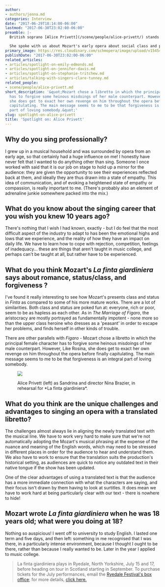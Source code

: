 ```yaml
---
author:
- authors/jenna.md
categories: Interview
date: "2017-06-29T18:14:00-06:00"
lastmod: "2017-06-30T23:02:00-06:00"
preamble: |-
  British soprano [Alice Privett](/scene/people/alice-privett/) stands out onstage; though her career is still young, she has under her belt roles like Giulietta (*I Capuleti e i Montecchi*), Ginevra (*Ariodante*), Mimì (*La bohème*), and the title role in *L'incoronazione di Poppea*. This summer, she takes on Sandrina in the Ryedale Festival's July production of [*La finta giardiniera*](http://www.ryedalefestival.com/index.php/2017-list/4-ryedale-festival-opera-the-garden-of-disguises).

  She spoke with us about Mozart's early opera about social class and power, and what she has discovered about her professional life full of "emotional highs and lows".
primary_image: https://res.cloudinary.com/schmopera/image/upload/v1545409169/media/webhook-uploads/1498782143331/2017-06-29---Alice-Privett.jpg.jpg
publishDate: "2017-06-30T23:02:00-06:00"
related_articles:
- articles/spotlight-on-emily-edmonds.md
- articles/spotlight-on-jennifer-davis.md
- articles/spotlight-on-stephanie-tritchew.md
- articles/talking-with-singers-clare-tunney.md
related_people:
- scene/people/alice-privett.md
short_description: '&quot;Mozart chose a libretto in which the principal female character
  has to forgive some heinous misdoings of her male counterpart. However, Like Rosina,
  she does get to exact her own revenge on him throughout the opera before finally
  capitulating. The main message seems to me to be that forgiveness is an integral
  part of loving somebody.&quot;'
slug: spotlight-on-alice-privett
title: 'Spotlight on: Alice Privett'
---
```


## Why do you sing professionally?

I grew up in a musical household and was surrounded by opera from an early age, so that certainly had a huge influence on me! I honestly have never felt that I wanted to do anything other than sing. Someone I once worked with said that it is our job on stage to hold up a mirror for the audience: they are given the opportunity to see their experiences reflected back at them, and ideally they are thus drawn into a state of empathy. This idea of communication, and of evoking a heightened state of empathy or compassion, is really important to me. (There's probably also an element of adrenaline junkie somewhere packed into the mix.)

## What do you know about the singing career that you wish you knew 10 years ago? 

There's nothing that I wish I had known, exactly - but I do feel that the most difficult aspect of the industry to adapt to has been the emotional highs and lows that we experience, and the reality of how they have an impact on daily life. We have to learn how to cope with rejection, competition, feelings of inadequacy... these are things that aren't taught in music college, and perhaps can't be taught at all, but rather have to be experienced.

## What do you think Mozart's *La finta giardiniera* says about romance, status/class, and forgiveness ?

I've found it really interesting to see how Mozart's presents class and status in *Finta* as compared to some of his more mature works. There are a lot of similarities. Both class and status are poked fun at: everyone, rich or poor, seem to be as hapless as each other. As in *The Marriage of Figaro*, the aristocracy are mostly portrayed as fundamentally impotent - none more so than the upper class heroine who dresses as a 'peasant' in order to escape her problems, and finds herself in other kinds of trouble. 

There are other parallels with *Figaro* - Mozart chose a libretto in which the principal female character has to forgive some heinous misdoings of her male counterpart. However, Like Rosina, she does get to exact her own revenge on him throughout the opera before finally capitulating. The main message seems to me to be that forgiveness is an integral part of loving somebody. 

<figure data-type="image">

![](https://res.cloudinary.com/schmopera/image/upload/v1545409169/media/webhook-uploads/1498782174110/2017-06-29---Alice-Privett-Sandrina-Nina-Brazier-Director.jpg.jpg)
<figcaption>Alice Privett (left) as Sandrina and director Nina Brazier, in rehearsal for *La finta giardiniera*.</figcaption>
</figure>

## What do you think are the unique challenges and advantages to singing an opera with a translated libretto?

The challenges almost always lie in aligning the newly translated text with the musical line. We have to work very hard to make sure that we're not automatically adopting the Mozart's musical phrasing at the expense of the nuance and meaning of the English words, which may need to be stressed in different places in order for the audience to hear and understand them. We also have to work to ensure that the translation suits the production's historical setting, as audiences are quick to notice any outdated text in their native tongue if the show has been updated. 

One of the clear advantages of using a translated text is that the audience has a more immediate connection with what the characters are saying, and their focus isn't drawn by them having to look at surtitles. It does mean we have to work hard at being particularly clear with our text - there is nowhere to hide! 

## Mozart wrote *La finta giardiniera* when he was 18 years old; what were you doing at 18?

Nothing so auspicious! I went off to university to study English. I lasted one term and five days, and then left: something in me recognised that I was there, in a particularly intense environment, because I thought I ought to be there, rather than because I really wanted to be. Later in the year I applied to music college. 

>La finta giardiniera plays in Ryedale, North Yorkshire, July 15 and 17, before heading on tour in Scotland starting in September. To purchase tickets for the July performances, email the [Ryedale Festival's box office](box.office@ryedalefestival.com); for more details, [click here.](http://www.ryedalefestival.com/index.php/2017-list/4-ryedale-festival-opera-the-garden-of-disguises)
